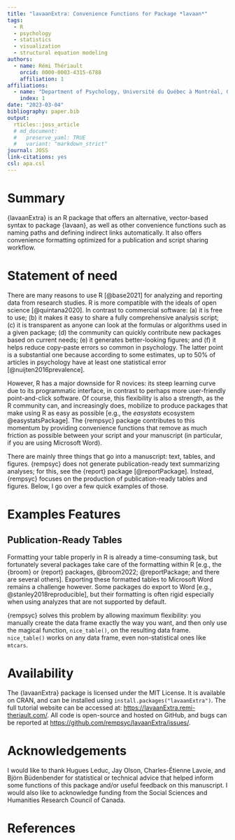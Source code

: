 ```yaml
---
title: "lavaanExtra: Convenience Functions for Package *lavaan*"
tags:
  - R
  - psychology
  - statistics
  - visualization
  - structural equation modeling
authors:
  - name: Rémi Thériault
    orcid: 0000-0003-4315-6788
    affiliation: 1
affiliations:
  - name: "Department of Psychology, Université du Québec à Montréal, Québec, Canada"
    index: 1
date: "2023-03-04"
bibliography: paper.bib
output:
  rticles::joss_article
  # md_document:
  #   preserve_yaml: TRUE
  #   variant: "markdown_strict"
journal: JOSS
link-citations: yes
csl: apa.csl
---
```


# Summary

{lavaanExtra} is an R package that offers an alternative, vector-based syntax to 
package {lavaan}, as well as other convenience functions such as naming paths 
and defining indirect links automatically. It also offers convenience formatting 
optimized for a publication and script sharing workflow.

# Statement of need

There are many reasons to use R [@base2021] for analyzing and reporting data 
from research studies. R is more compatible with the ideals of open science 
[@quintana2020]. In contrast to commercial software: (a) it is free to use; (b) 
it makes it easy to share a fully comprehensive analysis script; (c) it is 
transparent as anyone can look at the formulas or algorithms used in a given 
package; (d) the community can quickly contribute new packages based on current 
needs; (e) it generates better-looking figures; and (f) it helps reduce 
copy-paste errors so common in psychology. The latter point is a substantial one 
because according to some estimates, up to 50% of articles in psychology have at 
least one statistical error [@nuijten2016prevalence].

However, R has a major downside for R novices: its steep learning curve due to 
its programmatic interface, in contrast to perhaps more user-friendly 
point-and-click software. Of course, this flexibility is also a strength, as the 
R community can, and increasingly does, mobilize to produce packages that make 
using R as easy as possible [e.g., the _easystats_ ecosystem @easystatsPackage]. 
The {rempsyc} package contributes to this momentum by providing convenience 
functions that remove as much friction as possible between your script and your 
manuscript (in particular, if you are using Microsoft Word).

There are mainly three things that go into a manuscript: text, tables, and 
figures. {rempsyc} does not generate publication-ready text summarizing analyses; 
for this, see the {report} package [@reportPackage]. Instead, {rempsyc} focuses 
on the production of publication-ready tables and figures. Below, I go over
a few quick examples of those.

# Examples Features

## Publication-Ready Tables

Formatting your table properly in R is already a time-consuming task, but 
fortunately several packages take care of the formatting within R [e.g., the 
{broom} or {report} packages, @broom2022; @reportPackage; and there are several
others]. Exporting these formatted tables to Microsoft Word remains a challenge 
however. Some packages do export to Word [e.g., @stanley2018reproducible], but 
their formatting is often rigid especially when using analyzes that are not
supported by default.

{rempsyc} solves this problem by allowing maximum flexibility: you manually 
create the data frame exactly the way you want, and then only use the magical 
function, `nice_table()`, on the resulting data frame. `nice_table()` works on
any data frame, even non-statistical ones like `mtcars`.




# Availability

The {lavaanExtra} package is licensed under the MIT License. It is available on 
CRAN, and can be installed using `install.packages("lavaanExtra")`. The full 
tutorial website can be accessed at: https://lavaanExtra.remi-theriault.com/. 
All code is open-source and hosted on GitHub, and bugs can be reported at 
https://github.com/rempsyc/lavaanExtra/issues/.

# Acknowledgements

I would like to thank Hugues Leduc, Jay Olson, Charles-Étienne Lavoie, and Björn 
Büdenbender for statistical or technical advice that helped inform some functions 
of this package and/or useful feedback on this manuscript. I would also like
to acknowledge funding from the Social Sciences and Humanities Research Council 
of Canada.

# References
